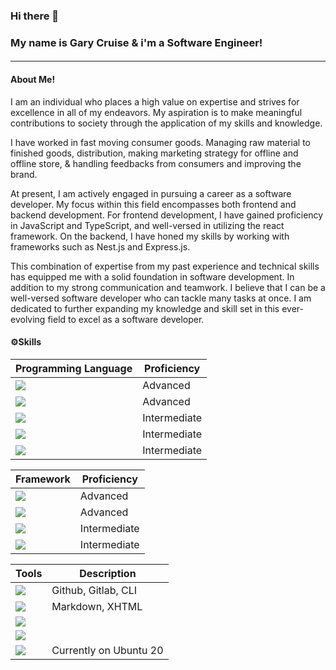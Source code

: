 ### Hi there 👋
### My name is Gary Cruise & i'm a Software Engineer!
#### 
-----

#### About Me!
I am an individual who places a high value on expertise and strives for excellence in all of my endeavors. My aspiration is to make meaningful contributions to society through the application of my skills and knowledge.

I have worked in fast moving consumer goods. Managing raw material to finished goods, distribution, making marketing strategy for offline and offline store, & handling feedbacks from consumers and improving the brand.

At present, I am actively engaged in pursuing a career as a software developer. My focus within this field encompasses both frontend and backend development. For frontend development, I have gained proficiency in JavaScript and TypeScript, and well-versed in utilizing the react framework. On the backend, I have honed my skills by working with frameworks such as Nest.js and Express.js.

This combination of expertise from my past experience and technical skills has equipped me with a solid foundation in software development. In addition to my strong communication and teamwork. I believe that I can be a well-versed software developer who can tackle many tasks at once. I am dedicated to further expanding my knowledge and skill set in this ever-evolving field to excel as a software developer.

####  ⚙️Skills
| Programming Language | Proficiency|
|-------|------------|
|![](https://img.shields.io/badge/Code-PHP-informational?style=flat&logo=PHP&logoColor=blue&color=2bbc8a)| Advanced|
|![](https://img.shields.io/badge/Code-Javascript-informational?style=flat&logo=javascript&logoColor=yellow&color=2bbc8a) | Advanced |
| ![](https://img.shields.io/badge/Code-Typescript-informational?style=flat&logo=typescript&logoColor=007acc&color=2bbc8a) | Intermediate |
| ![](https://img.shields.io/badge/Code-Python-informational?style=flat&logo=python&logoColor=orange&color=2bbc8a) | Intermediate |
|![](https://img.shields.io/badge/Code-Ruby-informational?style=flat&logo=ruby&logoColor=red&color=2bbc8a) | Intermediate 

| Framework | Proficiency|
|-------|------------|
| ![](https://img.shields.io/badge/Framework-Codeigniter-informational?style=flat&logo=codeigniter&logoColor=orange&color=2bbc8a) | Advanced |
| ![](https://img.shields.io/badge/Framework-Laravel-informational?style=flat&logo=laravel&logoColor=read&color=2bbc8a) | Advanced |
| ![](https://img.shields.io/badge/Framework-Express-informational?style=flat&logo=express&logoColor=green&color=2bbc8a) | Intermediate |
| ![](https://img.shields.io/badge/Library-React-informational?style=flat&logo=react&logoColor=blue&color=2bbc8a) | Intermediate |


| Tools | Description|
|-------|------------|
|![](https://img.shields.io/badge/VCS-git-informational?style=flat&logo=git&logoColor=red&color=2bbc8a) | Github, Gitlab, CLI| 
|![](https://img.shields.io/badge/HTML-HTML5-informational?style=flat&logo=html5&logoColor=red&color=2bbc8a) | Markdown, XHTML|
|![](https://img.shields.io/badge/Styling-SASS-informational?style=flat&logo=sass&logoColor=pink&color=2bbc8a) | |
|![](https://img.shields.io/badge/Styling-LESS-informational?style=flat&logo=less&logoColor=white&color=2bbc8a) | |
| ![](https://img.shields.io/badge/Linux-Ubuntu-informational?style=flat&logo=ubuntu&logoColor=red&color=2bbc8a) | Currently on Ubuntu 20|


<!--
**Garycruisee/Garycruisee** is a ✨ _special_ ✨ repository because its `README.md` (this file) appears on your GitHub profile.

Here are some ideas to get you started:

- 🔭 I’m currently working on ...
- 🌱 I’m currently learning ...
- 👯 I’m looking to collaborate on ...
- 🤔 I’m looking for help with ...
- 💬 Ask me about ...
- 📫 How to reach me: ...
- 😄 Pronouns: ...
- ⚡ Fun fact: ...
-->
